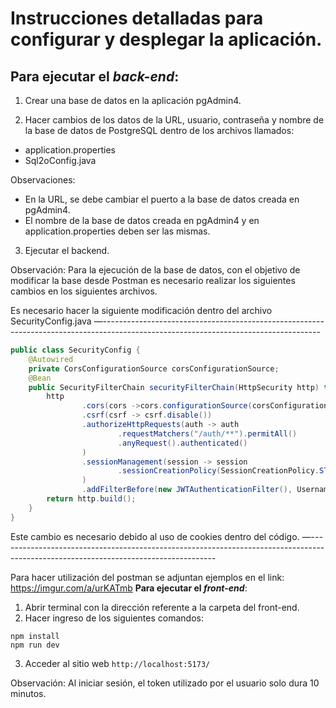 # Instrucciones detalladas para configurar y desplegar la aplicación. 

## **Para ejecutar el *back-end***:
1. Crear una base de datos en la aplicación pgAdmin4.

2. Hacer cambios de los datos de la URL, usuario, contraseña y nombre de la base de datos de PostgreSQL dentro de los archivos llamados:
- application.properties
- Sql2oConfig.java

Observaciones:
- En la URL, se debe cambiar el puerto a la base de datos creada en pgAdmin4.
- El nombre de la base de datos creada en pgAdmin4 y en application.properties deben ser las mismas.

3. Ejecutar el backend.

Observación:
Para la ejecución de la base de datos, con el objetivo de modificar la base desde Postman es necesario realizar los siguientes cambios en los siguientes archivos.

Es necesario hacer la siguiente modificación dentro del archivo SecurityConfig.java
—------------------------------------------------------------------------------------------------------------------------------------
```java
public class SecurityConfig {
    @Autowired
    private CorsConfigurationSource corsConfigurationSource;
    @Bean
    public SecurityFilterChain securityFilterChain(HttpSecurity http) throws Exception{
        http
                .cors(cors ->cors.configurationSource(corsConfigurationSource))
                .csrf(csrf -> csrf.disable())
                .authorizeHttpRequests(auth -> auth
                        .requestMatchers("/auth/**").permitAll()
                        .anyRequest().authenticated()
                )
                .sessionManagement(session -> session
                        .sessionCreationPolicy(SessionCreationPolicy.STATELESS)
                )
                .addFilterBefore(new JWTAuthenticationFilter(), UsernamePasswordAuthenticationFilter.class);
        return http.build();
    }
}
```

Este cambio es necesario debido al uso de cookies dentro del código.
—------------------------------------------------------------------------------------------------------------------------------------

Para hacer utilización del postman se adjuntan ejemplos en el link: https://imgur.com/a/urKATmb
**Para ejecutar el *front-end***:
1. Abrir terminal con la dirección referente a la carpeta del front-end.
2. Hacer ingreso de los siguientes comandos:
```
npm install
npm run dev 
```
3.  Acceder al sitio web `http://localhost:5173/` 

Observación: 
Al iniciar sesión, el token utilizado por el usuario solo dura 10 minutos.
